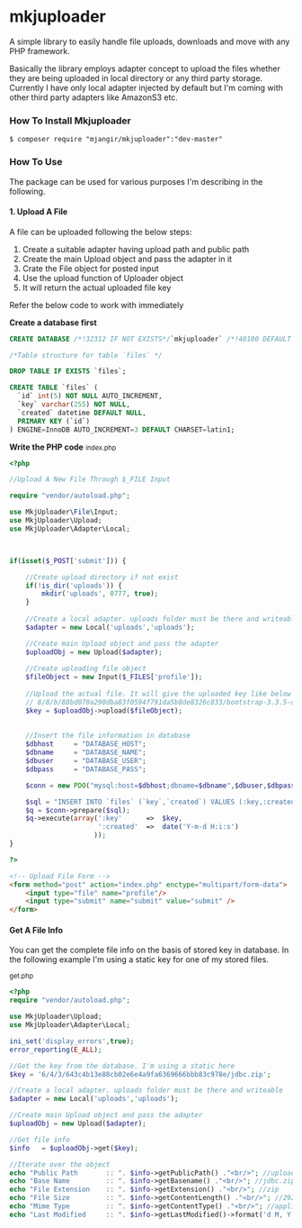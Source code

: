 # mkjuploader
A simple library to easily handle file uploads, downloads and move with any PHP framework.

<p>Basically the library employs adapter concept to upload the files whether they are being uploaded in local directory or any third party storage. Currently I have only local adapter injected by default but I'm coming with other third party adapters like AmazonS3 etc.</p>

<h3>How To Install Mkjuploader</h3>

```shell
$ composer require "mjangir/mkjuploader":"dev-master"
```

<h3>How To Use</h3>

The package can be used for various purposes I'm describing in the following.

<h4>1. Upload A File</h4>
A file can be uploaded following the below steps:
<ol>
<li>Create a suitable adapter having upload path and public path</li>
<li>Create the main Upload object and pass the adapter in it</li>
<li>Crate the File object for posted input</li>
<li>Use the upload function of Uploader object</li>
<li>It will return the actual uploaded file key</li>
</ol>

Refer the below code to work with immediately

<b>Create a database first</b>
```sql
CREATE DATABASE /*!32312 IF NOT EXISTS*/`mkjuploader` /*!40100 DEFAULT CHARACTER SET latin1 */;

/*Table structure for table `files` */

DROP TABLE IF EXISTS `files`;

CREATE TABLE `files` (
  `id` int(5) NOT NULL AUTO_INCREMENT,
  `key` varchar(255) NOT NULL,
  `created` datetime DEFAULT NULL,
  PRIMARY KEY (`id`)
) ENGINE=InnoDB AUTO_INCREMENT=3 DEFAULT CHARSET=latin1;
```
<b>Write the PHP code</b>
<small>index.php</small>
```php
<?php

//Upload A New File Through $_FILE Input

require "vendor/autoload.php";

use MkjUploader\File\Input;
use MkjUploader\Upload;
use MkjUploader\Adapter\Local;



if(isset($_POST['submit'])) {

    //Create upload directory if not exist
    if(!is_dir('uploads')) {
    	mkdir('uploads', 0777, true);
    }
    
    //Create a local adapter. uploads folder must be there and writeable
    $adapter = new Local('uploads','uploads');

    //Create main Upload object and pass the adapter
    $uploadObj = new Upload($adapter);
	
    //Create uploading file object
    $fileObject = new Input($_FILES['profile']);
    
    //Upload the actual file. It will give the uploaded key like below
    // 8/8/b/88bd070a290dba83f0594f791da5b8de8326c833/bootstrap-3.3.5-dist.zip
    $key = $uploadObj->upload($fileObject);
    
    
    //Insert the file information in database
    $dbhost     = "DATABASE_HOST";
    $dbname     = "DATABASE_NAME";
    $dbuser     = "DATABASE_USER";
    $dbpass     = "DATABASE_PASS";

    $conn = new PDO("mysql:host=$dbhost;dbname=$dbname",$dbuser,$dbpass);

    $sql = "INSERT INTO `files` (`key`,`created`) VALUES (:key,:created)";
    $q = $conn->prepare($sql);
    $q->execute(array(':key'      =>  $key,
                      ':created'  =>  date('Y-m-d H:i:s')
                     ));
}

?>
```
```html
<!-- Upload File Form -->
<form method="post" action="index.php" enctype="multipart/form-data">
    <input type="file" name="profile"/>
    <input type="submit" name="submit" value="submit" />
</form>
```

<h4>Get A File Info</h4>
You can get the complete file info on the basis of stored key in database. In the following example I'm using a static key for one of my stored files.

<small>get.php</small>

```php
<?php
require "vendor/autoload.php";

use MkjUploader\Upload;
use MkjUploader\Adapter\Local;

ini_set('display_errors',true);
error_reporting(E_ALL);

//Get the key from the database. I'm using a static here
$key = '6/4/3/643c4b13e88cb02e6e4a9fa6369666bbb83c978e/jdbc.zip';

//Create a local adapter. uploads folder must be there and writeable
$adapter = new Local('uploads','uploads');

//Create main Upload object and pass the adapter
$uploadObj = new Upload($adapter);

//Get file info
$info   = $uploadObj->get($key);

//Iterate over the object
echo "Public Path       :: ". $info->getPublicPath() ."<br/>"; //uploads/6/4/3/643c4b13e88cb02e6e4a9fa6369666bbb83c978e/jdbc.zip
echo "Base Name         :: ". $info->getBasename() ."<br/>"; //jdbc.zip
echo "File Extension    :: ". $info->getExtension() ."<br/>"; //zip
echo "File Size         :: ". $info->getContentLength() ."<br/>"; //2921919
echo "Mime Type         :: ". $info->getContentType() ."<br/>"; //application/zip
echo "Last Modified     :: ". $info->getLastModified()->format('d M, Y') ."<br/>"; //16 Oct, 2015
